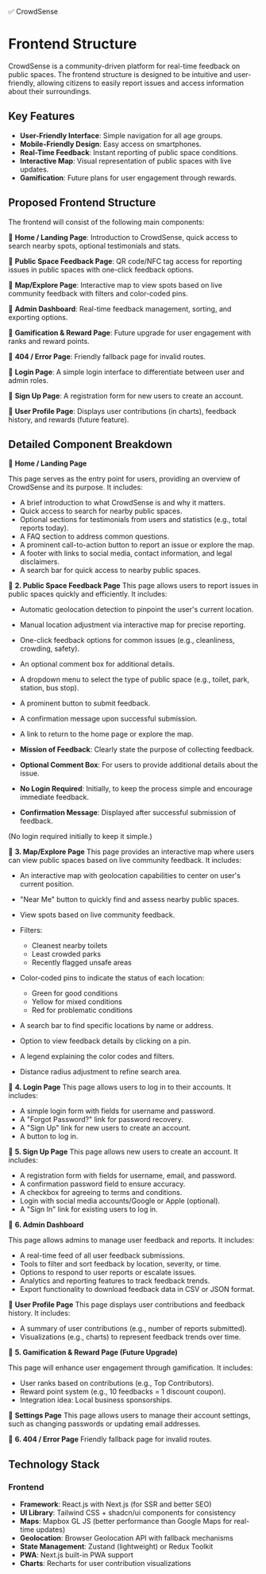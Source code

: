 ✅ CrowdSense

Frontend Structure
=================


CrowdSense is a community-driven platform for real-time feedback on public spaces. The frontend structure is designed to be intuitive and user-friendly, allowing citizens to easily report issues and access information about their surroundings.

## Key Features
- **User-Friendly Interface**: Simple navigation for all age groups.
- **Mobile-Friendly Design**: Easy access on smartphones.
- **Real-Time Feedback**: Instant reporting of public space conditions.
- **Interactive Map**: Visual representation of public spaces with live updates.
- **Gamification**: Future plans for user engagement through rewards.

## Proposed Frontend Structure

The frontend will consist of the following main components:

🔹 **Home / Landing Page**: Introduction to CrowdSense, quick access to search nearby spots, optional testimonials and stats.

🔹 **Public Space Feedback Page**: QR code/NFC tag access for reporting issues in public spaces with one-click feedback options.

🔹 **Map/Explore Page**: Interactive map to view spots based on live community feedback with filters and color-coded pins.

🔹 **Admin Dashboard**: Real-time feedback management, sorting, and exporting options.

🔹 **Gamification & Reward Page**: Future upgrade for user engagement with ranks and reward points.

🔹 **404 / Error Page**: Friendly fallback page for invalid routes.

🔹 **Login Page**: A simple login interface to differentiate between user and admin roles.

🔹 **Sign Up Page**: A registration form for new users to create an account.

🔹 **User Profile Page**: Displays user contributions (in charts), feedback history, and rewards (future feature).


## Detailed Component Breakdown

🔹 **Home / Landing Page**

This page serves as the entry point for users, providing an overview of CrowdSense and its purpose. It includes:

- A brief introduction to what CrowdSense is and why it matters.
- Quick access to search for nearby public spaces.
- Optional sections for testimonials from users and statistics (e.g., total reports today).
- A FAQ section to address common questions.
- A prominent call-to-action button to report an issue or explore the map.
- A footer with links to social media, contact information, and legal disclaimers.
- A search bar for quick access to nearby public spaces.


🔹 **2. Public Space Feedback Page**
This page allows users to report issues in public spaces quickly and efficiently. It includes:
- Automatic geolocation detection to pinpoint the user's current location.
- Manual location adjustment via interactive map for precise reporting.
- One-click feedback options for common issues (e.g., cleanliness, crowding, safety).
- An optional comment box for additional details.
- A dropdown menu to select the type of public space (e.g., toilet, park, station, bus stop).
- A prominent button to submit feedback.
- A confirmation message upon successful submission.
- A link to return to the home page or explore the map.

- **Mission of Feedback**: Clearly state the purpose of collecting feedback.
- **Optional Comment Box**: For users to provide additional details about the issue.
- **No Login Required**: Initially, to keep the process simple and encourage immediate feedback.
- **Confirmation Message**: Displayed after successful submission of feedback.

(No login required initially to keep it simple.)

🔹 **3. Map/Explore Page**
This page provides an interactive map where users can view public spaces based on live community feedback. It includes:
- An interactive map with geolocation capabilities to center on user's current position.
- "Near Me" button to quickly find and assess nearby public spaces.
- View spots based on live community feedback.
- Filters:

  - Cleanest nearby toilets
  - Least crowded parks
  - Recently flagged unsafe areas

- Color-coded pins to indicate the status of each location:
  - Green for good conditions
  - Yellow for mixed conditions
  - Red for problematic conditions
- A search bar to find specific locations by name or address.
- Option to view feedback details by clicking on a pin.
- A legend explaining the color codes and filters.
- Distance radius adjustment to refine search area.

🔹 **4. Login Page**
This page allows users to log in to their accounts. It includes:
- A simple login form with fields for username and password.
- A "Forgot Password?" link for password recovery.
- A "Sign Up" link for new users to create an account.
- A button to log in.

🔹 **5. Sign Up Page**
This page allows new users to create an account. It includes:
- A registration form with fields for username, email, and password.
- A confirmation password field to ensure accuracy.
- A checkbox for agreeing to terms and conditions.
- Login with social media accounts/Google or Apple (optional).
- A "Sign In" link for existing users to log in.

🔹 **6. Admin Dashboard**

This page allows admins to manage user feedback and reports. It includes:
- A real-time feed of all user feedback submissions.
- Tools to filter and sort feedback by location, severity, or time.
- Options to respond to user reports or escalate issues.
- Analytics and reporting features to track feedback trends.
- Export functionality to download feedback data in CSV or JSON format.

🔹 **User Profile Page**
This page displays user contributions and feedback history. It includes:
- A summary of user contributions (e.g., number of reports submitted).
- Visualizations (e.g., charts) to represent feedback trends over time.

🔹 **5. Gamification & Reward Page (Future Upgrade)**

This page will enhance user engagement through gamification. It includes:

- User ranks based on contributions (e.g., Top Contributors).
- Reward point system (e.g., 10 feedbacks = 1 discount coupon).
- Integration idea: Local business sponsorships.

🔹 **Settings Page**
This page allows users to manage their account settings, such as changing passwords or updating email addresses.

🔹 **6. 404 / Error Page**
Friendly fallback page for invalid routes.


## Technology Stack
### Frontend
- **Framework**: React.js with Next.js (for SSR and better SEO)
- **UI Library**: Tailwind CSS + shadcn/ui components for consistency
- **Maps**: Mapbox GL JS (better performance than Google Maps for real-time updates)
- **Geolocation**: Browser Geolocation API with fallback mechanisms
- **State Management**: Zustand (lightweight) or Redux Toolkit
- **PWA**: Next.js built-in PWA support
- **Charts**: Recharts for user contribution visualizations
